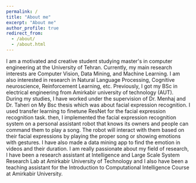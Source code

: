 ```yaml
---
permalink: /
title: "About me"
excerpt: "About me"
author_profile: true
redirect_from: 
  - /about/
  - /about.html
---
```


I am a motivated and creative student studying master's in computer engineering at the University of Tehran. Currently, my main research interests are Computer Vision, Data Mining, and Machine Learning. I am also interested in research in Natural Language Processing, Cognitive neuroscience, Reinforcement Learning, etc. Previously, I got my BSc in electrical engineering from Amirkabir university of technology (AUT). During my studies, I have worked under the supervision of Dr. Menhaj and Dr. Taheri on My Bsc thesis which was about facial expression recognition. I used transfer learning to finetune ResNet for the facial expression recognition task. then, I implemented the facial expression recognition system on a personal assistant robot that knows its owners and people can command them to play a song. The robot will interact with them based on their facial expressions by playing the proper song or showing emotions with gestures. I have also made a data mining app to find the emotion in videos and their duration. 
I am really passionate about my field of research, I have been a research assistant at Intelligence and Large Scale System Research Lab at Amirkabir University of Technology and I also have been a teaching assistant for the Introduction to Computational Intelligence Course at Amirkabir University. 
